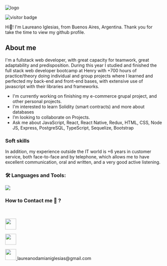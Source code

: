 
![logo](https://res.cloudinary.com/dam8cpdbq/image/upload/v1664279299/Hello_world_Welcome_to_my_profile_ifeks0.gif)

![visitor badge](https://visitor-badge.glitch.me/badge?page_id=mrchurches)

Hi👋! I'm Laureano Iglesias, from Buenos Aires, Argentina.
Thank you for take the time to view my github profile.

## About me
I'm a fullstack web developer, 
       with great capacity for teamwork, great adaptability and predisposition.
During this year I studied and finished the full stack web developer bootcamp at Henry with +700 hours of practice/theory doing individual and group projects where I learned and perfected my back-end and front-end bases, with extensive use of javascript with their libraries and frameworks.

- I'm currently working on finishing my e-commerce grupal project, and other personal projects.
- I'm interested to learn Solidity (smart contracts) and more about databases
-  I’m looking to collaborate on Projects.
- Ask me about JavaScript, React, React Native, Redux, HTML, CSS, Node JS, Express, PostgreSQL, TypeScript, Sequelize, Bootstrap

### Soft skills
In addition, my experience outside the IT world is +6 years in customer service, both face-to-face and by telephone, which allows me to have excellent communication, oral and written, and a very good active listening.

<h3 align="left">🛠 Languages and Tools:</h3>
<img src="https://res.cloudinary.com/dam8cpdbq/image/upload/v1664279665/Hello_world_Welcome_to_my_profile_qfasu6.png">

### How to Contact me 💬 ?
<br/>
<p> 
<a href="https://www.linkedin.com/in/laureano-iglesias/">
<img  src="https://cdn-icons-png.flaticon.com/512/3536/3536569.png" width="35"/>
</a> 
</p>
<p>
<a href="https://twitter.com/ldIglesias">
<img  src="https://cdn-icons-png.flaticon.com/128/25/25347.png" width="35"/>
</a> 
</p>
<p >
<a href="mailto:laureanodamianiglesias@gmail.com?Subject=I%20wanna%20contact%20you.">
<img src="https://cdn-icons-png.flaticon.com/128/60/60543.png" width="35">
</a>
laureanodamianiglesias@gmail.com
</p>
